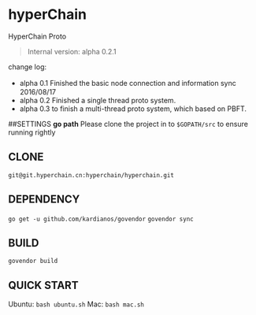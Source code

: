 # hyperChain

HyperChain Proto 

>Internal version: alpha 0.2.1

change log:
- alpha 0.1 Finished the basic node connection and information sync　2016/08/17 
- alpha 0.2 Finished a single thread proto system.
- alpha 0.3 to finish a multi-thread proto system, which based on PBFT.

##SETTINGS
**go path**
Please clone the project in to `$GOPATH/src` to ensure running rightly

## CLONE
`git@git.hyperchain.cn:hyperchain/hyperchain.git`

## DEPENDENCY
`go get -u github.com/kardianos/govendor`
`govendor sync`

## BUILD
`govendor build`

## QUICK START 
Ubuntu:
`bash ubuntu.sh`
Mac:
`bash mac.sh`

